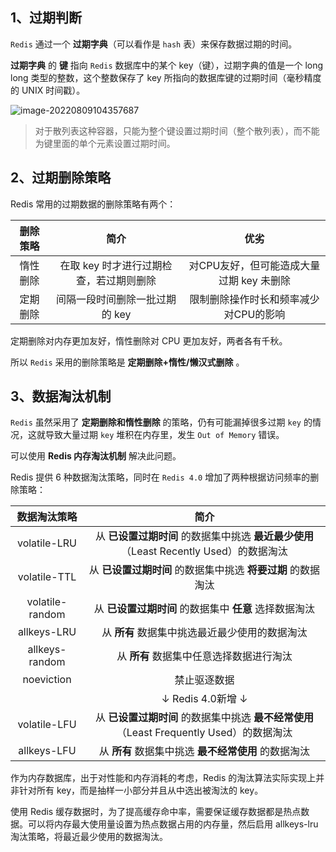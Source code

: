 ## 1、过期判断

`Redis` 通过一个 **过期字典**（可以看作是 `hash` 表）来保存数据过期的时间。

**过期字典** 的 **键** 指向 `Redis` 数据库中的某个 key（键），过期字典的值是一个 long long 类型的整数，这个整数保存了 key 所指向的数据库键的过期时间（毫秒精度的 UNIX 时间戳）。

![image-20220809104357687](https://img.zxdmy.com/2022/202208091043071.png)

> 对于散列表这种容器，只能为整个键设置过期时间（整个散列表），而不能为键里面的单个元素设置过期时间。

## 2、过期删除策略

Redis 常用的过期数据的删除策略有两个：

| 删除策略 |                  简介                   |                   优劣                   |
| :------: | :-------------------------------------: | :--------------------------------------: |
| 惰性删除 | 在取 key 时才进行过期检查，若过期则删除 | 对CPU友好，但可能造成大量过期 key 未删除 |
| 定期删除 |     间隔一段时间删除一批过期的 key      |  限制删除操作时长和频率减少对CPU的影响   |

定期删除对内存更加友好，惰性删除对 CPU 更加友好，两者各有千秋。

所以 `Redis` 采用的删除策略是 **定期删除+惰性/懒汉式删除** 。

## 3、数据淘汰机制

`Redis` 虽然采用了 **定期删除和惰性删除** 的策略，仍有可能漏掉很多过期 `key` 的情况，这就导致大量过期 `key` 堆积在内存里，发生 `Out of Memory` 错误。

可以使用 **Redis 内存淘汰机制** 解决此问题。

Redis 提供 6 种数据淘汰策略，同时在 `Redis 4.0` 增加了两种根据访问频率的删除策略：

|  数据淘汰策略   |                             简介                             |
| :-------------: | :----------------------------------------------------------: |
|  volatile-LRU   | 从 **已设置过期时间** 的数据集中挑选 **最近最少使用** （Least Recently Used）的数据淘汰 |
|  volatile-TTL   | 从 **已设置过期时间** 的数据集中挑选 **将要过期** 的数据淘汰 |
| volatile-random |    从 **已设置过期时间** 的数据集中 **任意** 选择数据淘汰    |
|   allkeys-LRU   |        从 **所有** 数据集中挑选最近最少使用的数据淘汰        |
| allkeys-random  |           从 **所有** 数据集中任意选择数据进行淘汰           |
|   noeviction    |                         禁止驱逐数据                         |
|                 |                      ↓  Redis 4.0新增 ↓                      |
|  volatile-LFU   | 从 **已设置过期时间** 的数据集中挑选 **最不经常使用** （Least Frequently Used）的数据淘汰 |
|   allkeys-LFU   |     从 **所有** 数据集中挑选 **最不经常使用** 的数据淘汰     |

作为内存数据库，出于对性能和内存消耗的考虑，Redis 的淘汰算法实际实现上并非针对所有 key，而是抽样一小部分并且从中选出被淘汰的 key。

使用 Redis 缓存数据时，为了提高缓存命中率，需要保证缓存数据都是热点数据。可以将内存最大使用量设置为热点数据占用的内存量，然后启用 allkeys-lru 淘汰策略，将最近最少使用的数据淘汰。
